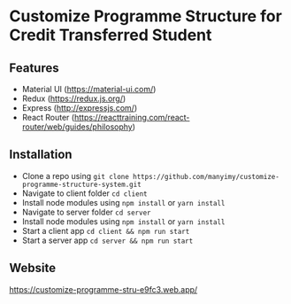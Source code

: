 # Customize Programme Structure for Credit Transferred Student

## Features

- Material UI (https://material-ui.com/)
- Redux (https://redux.js.org/)
- Express (http://expressjs.com/)
- React Router (https://reacttraining.com/react-router/web/guides/philosophy)

## Installation

- Clone a repo using `git clone https://github.com/manyimy/customize-programme-structure-system.git`
- Navigate to client folder `cd client`
- Install node modules using `npm install` or `yarn install`
- Navigate to server folder `cd server`
- Install node modules using `npm install` or `yarn install`
- Start a client app `cd client && npm run start`
- Start a server app `cd server && npm run start`

## Website
https://customize-programme-stru-e9fc3.web.app/
